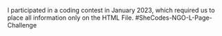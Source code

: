 I participated in a coding contest in January 2023, which required us to place all information only on the HTML File. #SheCodes-NGO-L-Page-Challenge
